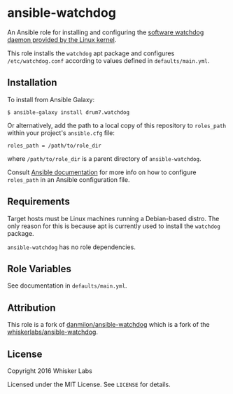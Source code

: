 # ansible-watchdog

An Ansible role for installing and configuring the
[software watchdog daemon provided by the Linux kernel](http://linux.die.net/man/8/watchdog). 

This role installs the `watchdog` apt package and configures
`/etc/watchdog.conf` according to values defined in
`defaults/main.yml`.

## Installation

To install from Ansible Galaxy:

    $ ansible-galaxy install drum7.watchdog

Or alternatively, add the path to a local copy of this repository to
`roles_path` within your project's `ansible.cfg` file:

    roles_path = /path/to/role_dir

where `/path/to/role_dir` is a parent directory of
`ansible-watchdog`.

Consult
[Ansible documentation](http://docs.ansible.com/intro_configuration.html)
for more info on how to configure `roles_path` in an Ansible
configuration file.

## Requirements

Target hosts must be Linux machines running a Debian-based distro. The
only reason for this is because apt is currently used to install the
`watchdog` package.

`ansible-watchdog` has no role dependencies.

## Role Variables

See documentation in `defaults/main.yml`.

## Attribution
This role is a fork of [danmilon/ansible-watchdog](https://github.com/danmilon/ansible-watchdog) which is a fork of the [whiskerlabs/ansible-watchdog](https://github.com/whiskerlabs/ansible-watchdog).

## License

Copyright 2016 Whisker Labs

Licensed under the MIT License. See `LICENSE` for details.
